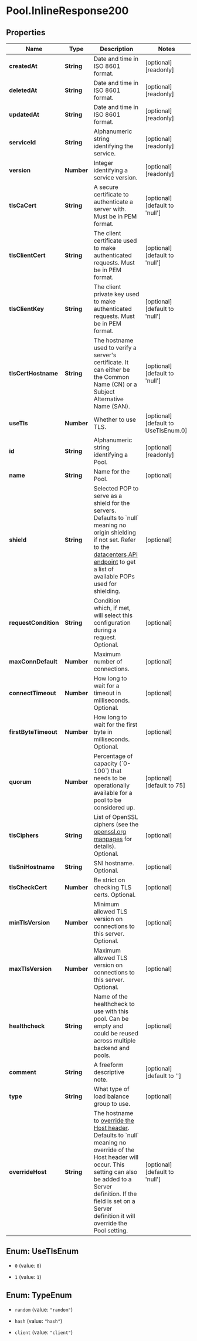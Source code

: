 # Pool.InlineResponse200

## Properties

Name | Type | Description | Notes
------------ | ------------- | ------------- | -------------
**createdAt** | **String** | Date and time in ISO 8601 format. | [optional] [readonly] 
**deletedAt** | **String** | Date and time in ISO 8601 format. | [optional] [readonly] 
**updatedAt** | **String** | Date and time in ISO 8601 format. | [optional] [readonly] 
**serviceId** | **String** | Alphanumeric string identifying the service. | [optional] [readonly] 
**version** | **Number** | Integer identifying a service version. | [optional] [readonly] 
**tlsCaCert** | **String** | A secure certificate to authenticate a server with. Must be in PEM format. | [optional] [default to &#39;null&#39;]
**tlsClientCert** | **String** | The client certificate used to make authenticated requests. Must be in PEM format. | [optional] [default to &#39;null&#39;]
**tlsClientKey** | **String** | The client private key used to make authenticated requests. Must be in PEM format. | [optional] [default to &#39;null&#39;]
**tlsCertHostname** | **String** | The hostname used to verify a server&#39;s certificate. It can either be the Common Name (CN) or a Subject Alternative Name (SAN). | [optional] [default to &#39;null&#39;]
**useTls** | **Number** | Whether to use TLS. | [optional] [default to UseTlsEnum.0]
**id** | **String** | Alphanumeric string identifying a Pool. | [optional] [readonly] 
**name** | **String** | Name for the Pool. | [optional] 
**shield** | **String** | Selected POP to serve as a shield for the servers. Defaults to &#x60;null&#x60; meaning no origin shielding if not set. Refer to the [datacenters API endpoint](/reference/api/utils/datacenter/) to get a list of available POPs used for shielding. | [optional] 
**requestCondition** | **String** | Condition which, if met, will select this configuration during a request. Optional. | [optional] 
**maxConnDefault** | **Number** | Maximum number of connections. | [optional] 
**connectTimeout** | **Number** | How long to wait for a timeout in milliseconds. Optional. | [optional] 
**firstByteTimeout** | **Number** | How long to wait for the first byte in milliseconds. Optional. | [optional] 
**quorum** | **Number** | Percentage of capacity (&#x60;0-100&#x60;) that needs to be operationally available for a pool to be considered up. | [optional] [default to 75]
**tlsCiphers** | **String** | List of OpenSSL ciphers (see the [openssl.org manpages](https://www.openssl.org/docs/man1.0.2/man1/ciphers) for details). Optional. | [optional] 
**tlsSniHostname** | **String** | SNI hostname. Optional. | [optional] 
**tlsCheckCert** | **Number** | Be strict on checking TLS certs. Optional. | [optional] 
**minTlsVersion** | **Number** | Minimum allowed TLS version on connections to this server. Optional. | [optional] 
**maxTlsVersion** | **Number** | Maximum allowed TLS version on connections to this server. Optional. | [optional] 
**healthcheck** | **String** | Name of the healthcheck to use with this pool. Can be empty and could be reused across multiple backend and pools. | [optional] 
**comment** | **String** | A freeform descriptive note. | [optional] [default to &#39;&#39;]
**type** | **String** | What type of load balance group to use. | [optional] 
**overrideHost** | **String** | The hostname to [override the Host header](https://docs.fastly.com/en/guides/specifying-an-override-host). Defaults to &#x60;null&#x60; meaning no override of the Host header will occur. This setting can also be added to a Server definition. If the field is set on a Server definition it will override the Pool setting. | [optional] [default to &#39;null&#39;]



## Enum: UseTlsEnum


* `0` (value: `0`)

* `1` (value: `1`)





## Enum: TypeEnum


* `random` (value: `"random"`)

* `hash` (value: `"hash"`)

* `client` (value: `"client"`)




